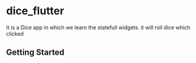 # dice_flutter

It is a Dice app in which we learn the statefull widgets. it will roll dice which clicked

## Getting Started


